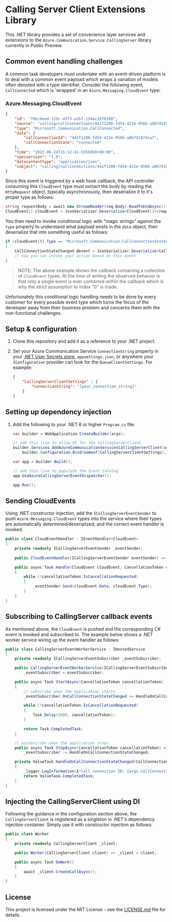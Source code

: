 # Calling Server Client Extensions Library

This .NET library provides a set of convenience layer services and extensions to the `Azure.Communication.Service.CallingServer` library currently in Public Preview.

## Common event handling challenges

A common task developers must undertake with an event-driven platform is to deal with a common event payload which wraps a variation of models often denoted with a type identifier. Consider the following event, `CallConnected` which is 'wrapped' in an `Azure.Messaging.CloudEvent` type:

### Azure.Messaging.CloudEvent

```json
{
    "id": "7dec6eed-129c-43f3-a2bf-134ac1978168",
    "source": "calling/callConnections/441f1200-fd54-422e-9566-a867d187dca7/callState",
    "type": "Microsoft.Communication.CallConnected",
    "data": {
        "callConnectionId": "441f1200-fd54-422e-9566-a867d187dca7",
        "callConnectionState": "connected"
    },
    "time": "2022-06-24T15:12:41.5556858+00:00",
    "specversion": "1.0",
    "datacontenttype": "application/json",
    "subject": "calling/callConnections/441f1200-fd54-422e-9566-a867d187dca7/callState"
}
```

Since this event is triggered by a web hook callback, the API controller consuming this `CloudEvent` type must extract the body by reading the `HttpRequest` object, typically asynchronously, then deserialize it to it's proper type as follows:

```csharp
string requestBody = await new StreamReader(req.Body).ReadToEndAsync();
CloudEvent[] cloudEvent = JsonSerializer.Deserialize<CloudEvent[]>(requestBody);
```

You then need to invoke conditional logic with "magic strings" against the `type` property to understand what payload exists in the `data` object, then deserialize that into something useful as follows:

```csharp
if (cloudEvent[0].Type == "Microsoft.Communication.CallConnectionStateChanged")
{
    CallConnectionStateChanged @event = JsonSerializer.Deserialize<CallConnectionStateChanged>(cloudEvent[0].Data);
    // now you can invoke your action based on this event
}
```

> NOTE: The above example shows the callback containing a collection of `CloudEvent` types. At the time of writing the observed behavior is that only a single event is ever contained within the callback which is why the strict assumption to index "0" is made.

Unfortunately this conditional logic handling needs to be done by every customer for every possible event type which turns the focus of the developer away from their business problem and concerns them with the non-functional challenges.

## Setup & configuration

1. Clone this repository and add it as a reference to your .NET project.
2. Set your Azure Communication Service `ConnectionString` property in your [.NET User Secrets store](https://docs.microsoft.com/en-us/aspnet/core/security/app-secrets?view=aspnetcore-6.0&tabs=windows), `appsettings.json`, or anywhere your `IConfiguration` provider can look for the `QueueClientSettings`. For example:

    ```json
    {
        "CallingServerClientSettings" : {
            "ConnectionString": "[your_connection_string]"
        }
    }
    ```

## Setting up dependency injection

1. Add the following to your .NET 6 or higher `Program.cs` file:

    ```csharp
    var builder = WebApplication.CreateBuilder(args);

    // add this line to allow DI for the CallingServerClient
    builder.Services.AddAzureCommunicationServicesCallingServerClient(options => 
        builder.Configuration.Bind(nameof(CallingServerClientSettings), options));
    
    var app = builder.Build();

    // add this line to populate the Event Catalog
    app.UseAzureCallingServerEventDispatcher();

    app.Run();
    ```

## Sending CloudEvents

Using .NET constructor injection, add the `ICallingServerEventSender` to push `Azure.Messaging.CloudEvent` types into the service where their types are automatically determined/deserialized, and the correct event handler is invoked.

```csharp
public class CloudEventHandler : IEventHandler<CloudEvent>
{
    private readonly ICallingServerEventSender _eventSender;
    
    public CloudEventHandler(ICallingServerEventSender eventSender) => _eventSender = eventSender;

    public async Task Handle(CloudEvent cloudEvent, CancellationToken cancellationToken)
    {
        while (!cancellationToken.IsCancellationRequested)
        {
            _eventSender.Send(cloudEvent.Data, cloudEvent.Type);
        }
    }
}
```

## Subscribing to CallingServer callback events

As mentioned above, the `CloudEvent` is pushed and the corresponding C# event is invoked and subscribed to. The example below shows a .NET worker service wiring up the event handler as follows:

```csharp
public class CallingServerEventWorkerService : IHostedService
{
    private readonly ICallingServerEventSubscriber _eventSubscriber;

    public CallingServerEventWorkerService(ICallingServerEventSubscriber eventSubscriber) => 
        _eventSubscriber = eventSubscriber;

    public async Task StartAsync(CancellationToken cancellationToken)
    {
        // subscribe when the application starts
        _eventSubscriber.OnCallConnectionStateChanged += HandleOnCallConnectionStateChanged;

        while (!cancellationToken.IsCancellationRequested)
        {
            Task.Delay(1000, cancellationToken);
        }

        return Task.CompletedTask;
    }

    // unsubscribe when the application stops
    public async Task StopAsync(CancellationToken cancellationToken) => 
        _eventSubscriber -= HandleOnCallConnectionStateChanged;

    private ValueTask HandleOnCallConnectionStateChanged(CallConnectionStateChanged args)
    {
        _logger.LogInformation($"Call connection ID: {args.CallConnectionId}");
        return ValueTask.CompletedTask;
    }
}
```

## Injecting the CallingServerClient using DI

Following the guidance in the configuration section above, the `CallingServerClient` is registered as a singleton in .NET's dependency injection container. Simply use it with constructor injection as follows:

```csharp
public class Worker
{
    private readonly CallingServerClient _client;

    public Worker(CallingServerClient client) => _client = client;

    public async Task DoWork()
    {
        await _client.CreateCallAsync();
    }
}
```

## License

This project is licensed under the MIT License - see the [LICENSE.md](license.md) file for details.
